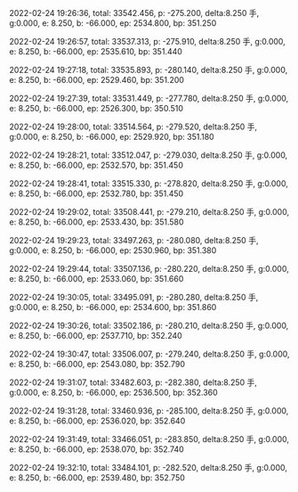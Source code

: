 2022-02-24 19:26:36, total: 33542.456, p: -275.200, delta:8.250 手, g:0.000, e: 8.250, b: -66.000, ep: 2534.800, bp: 351.250

2022-02-24 19:26:57, total: 33537.313, p: -275.910, delta:8.250 手, g:0.000, e: 8.250, b: -66.000, ep: 2535.610, bp: 351.440

2022-02-24 19:27:18, total: 33535.893, p: -280.140, delta:8.250 手, g:0.000, e: 8.250, b: -66.000, ep: 2529.460, bp: 351.200

2022-02-24 19:27:39, total: 33531.449, p: -277.780, delta:8.250 手, g:0.000, e: 8.250, b: -66.000, ep: 2526.300, bp: 350.510

2022-02-24 19:28:00, total: 33514.564, p: -279.520, delta:8.250 手, g:0.000, e: 8.250, b: -66.000, ep: 2529.920, bp: 351.180

2022-02-24 19:28:21, total: 33512.047, p: -279.030, delta:8.250 手, g:0.000, e: 8.250, b: -66.000, ep: 2532.570, bp: 351.450

2022-02-24 19:28:41, total: 33515.330, p: -278.820, delta:8.250 手, g:0.000, e: 8.250, b: -66.000, ep: 2532.780, bp: 351.450

2022-02-24 19:29:02, total: 33508.441, p: -279.210, delta:8.250 手, g:0.000, e: 8.250, b: -66.000, ep: 2533.430, bp: 351.580

2022-02-24 19:29:23, total: 33497.263, p: -280.080, delta:8.250 手, g:0.000, e: 8.250, b: -66.000, ep: 2530.960, bp: 351.380

2022-02-24 19:29:44, total: 33507.136, p: -280.220, delta:8.250 手, g:0.000, e: 8.250, b: -66.000, ep: 2533.060, bp: 351.660

2022-02-24 19:30:05, total: 33495.091, p: -280.280, delta:8.250 手, g:0.000, e: 8.250, b: -66.000, ep: 2534.600, bp: 351.860

2022-02-24 19:30:26, total: 33502.186, p: -280.210, delta:8.250 手, g:0.000, e: 8.250, b: -66.000, ep: 2537.710, bp: 352.240

2022-02-24 19:30:47, total: 33506.007, p: -279.240, delta:8.250 手, g:0.000, e: 8.250, b: -66.000, ep: 2543.080, bp: 352.790

2022-02-24 19:31:07, total: 33482.603, p: -282.380, delta:8.250 手, g:0.000, e: 8.250, b: -66.000, ep: 2536.500, bp: 352.360

2022-02-24 19:31:28, total: 33460.936, p: -285.100, delta:8.250 手, g:0.000, e: 8.250, b: -66.000, ep: 2536.020, bp: 352.640

2022-02-24 19:31:49, total: 33466.051, p: -283.850, delta:8.250 手, g:0.000, e: 8.250, b: -66.000, ep: 2538.070, bp: 352.740

2022-02-24 19:32:10, total: 33484.101, p: -282.520, delta:8.250 手, g:0.000, e: 8.250, b: -66.000, ep: 2539.480, bp: 352.750